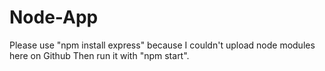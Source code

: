 # Node-App
Please use "npm install express" because I couldn't upload node modules here on Github
Then run it with "npm start".
